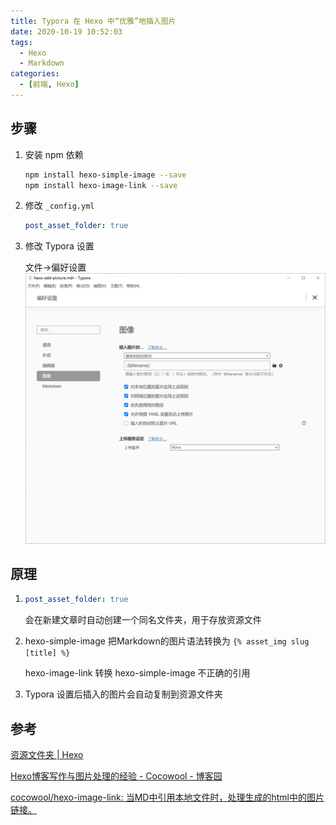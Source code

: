 ```yaml
---
title: Typora 在 Hexo 中“优雅”地插入图片
date: 2020-10-19 10:52:03
tags: 
  - Hexo
  - Markdown
categories: 
  - [前端, Hexo]
---
```


## 步骤

1. 安装 npm 依赖

    ```bash
    npm install hexo-simple-image --save
    npm install hexo-image-link --save
    ```

3. 修改 `_config.yml`

   ```yml
   post_asset_folder: true
   ```

5. 修改 Typora 设置

    文件→偏好设置![Snipaste_2020-10-19_11-09-13](hexo-add-picture/Snipaste_2020-10-19_11-09-13.png)


## 原理

1. ```yml
   post_asset_folder: true
   ```
   
   会在新建文章时自动创建一个同名文件夹，用于存放资源文件
   
2. hexo-simple-image 把Markdown的图片语法转换为 `{% asset_img slug [title] %}`

   hexo-image-link 转换 hexo-simple-image 不正确的引用

3. Typora 设置后插入的图片会自动复制到资源文件夹

## 参考

[资源文件夹 | Hexo](https://hexo.io/zh-cn/docs/asset-folders.html)

[Hexo博客写作与图片处理的经验 - Cocowool - 博客园](https://www.cnblogs.com/cocowool/p/hexo-image-link.html)

[cocowool/hexo-image-link: 当MD中引用本地文件时，处理生成的html中的图片链接。](https://github.com/cocowool/hexo-image-link)

 